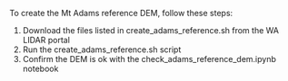 To create the Mt Adams reference DEM, follow these steps:

1. Download the files listed in create_adams_reference.sh from the WA LIDAR portal
2. Run the create_adams_reference.sh script
3. Confirm the DEM is ok with the check_adams_reference_dem.ipynb notebook
